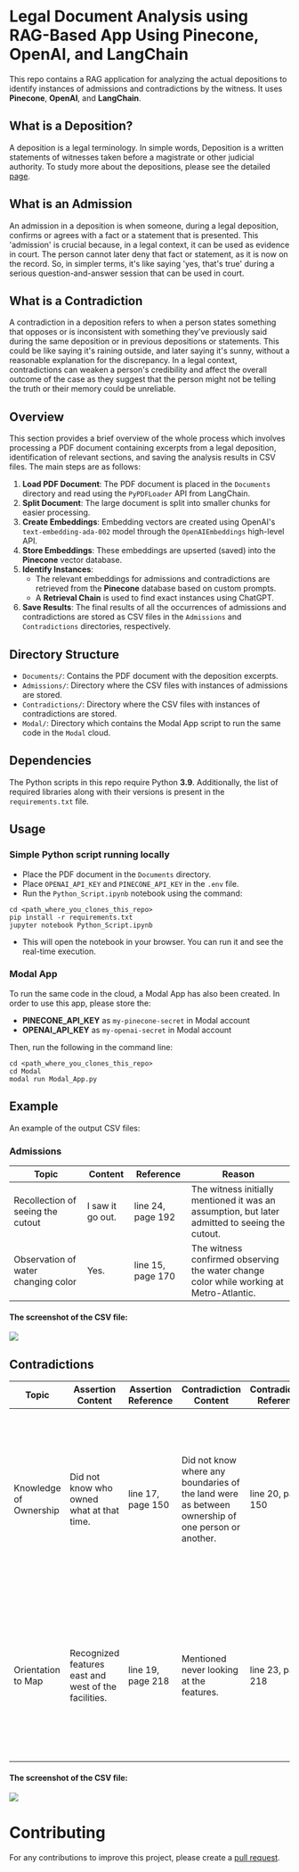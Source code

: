 # Legal Document Analysis using RAG-Based App Using Pinecone, OpenAI, and LangChain

This repo contains a RAG application for analyzing the actual depositions to identify instances of admissions and contradictions by the witness. It uses **Pinecone**, **OpenAI**, and **LangChain**.

## What is a Deposition?

A deposition is a legal terminology. In simple words, Deposition is a written statements of witnesses taken before a magistrate or other judicial authority. To study more about the depositions, please see the detailed [page](https://en.wikipedia.org/wiki/Deposition_(law)).

## What is an Admission

An admission in a deposition is when someone, during a legal deposition, confirms or agrees with a fact or a statement that is presented. This 'admission' is crucial because, in a legal context, it can be used as evidence in court. The person cannot later deny that fact or statement, as it is now on the record. So, in simpler terms, it's like saying 'yes, that's true' during a serious question-and-answer session that can be used in court.

## What is a Contradiction
    
A contradiction in a deposition refers to when a person states something that opposes or is inconsistent with something they've previously said during the same deposition or in previous depositions or statements. This could be like saying it's raining outside, and later saying it's sunny, without a reasonable explanation for the discrepancy. In a legal context, contradictions can weaken a person's credibility and affect the overall outcome of the case as they suggest that the person might not be telling the truth or their memory could be unreliable.

## Overview

This section provides a brief overview of the whole process which involves processing a PDF document containing excerpts from a legal deposition, identification of relevant sections, and saving the analysis results in CSV files. The main steps are as follows:

1. **Load PDF Document**: The PDF document is placed in the `Documents` directory and read using the `PyPDFLoader` API from LangChain.
2. **Split Document**: The large document is split into smaller chunks for easier processing.
3. **Create Embeddings**: Embedding vectors are created using OpenAI's `text-embedding-ada-002` model through the `OpenAIEmbeddings` high-level API.
4. **Store Embeddings**: These embeddings are upserted (saved) into the **Pinecone** vector database.
5. **Identify Instances**: 
    - The relevant embeddings for admissions and contradictions are retrieved from the **Pinecone** database based on custom prompts.
    - A **Retrieval Chain** is used to find exact instances using ChatGPT.
6. **Save Results**: The final results of all the occurrences of admissions and contradictions are stored as CSV files in the `Admissions` and `Contradictions` directories, respectively.

## Directory Structure

- `Documents/`: Contains the PDF document with the deposition excerpts.
- `Admissions/`: Directory where the CSV files with instances of admissions are stored.
- `Contradictions/`: Directory where the CSV files with instances of contradictions are stored.
- `Modal/`: Directory which contains the Modal App script to run the same code in the `Modal` cloud.

## Dependencies

The Python scripts in this repo require Python **3.9**. Additionally, the list of required libraries along with their versions is present in the `requirements.txt` file.

## Usage

### Simple Python script running locally

- Place the PDF document in the `Documents` directory.
- Place `OPENAI_API_KEY` and `PINECONE_API_KEY` in the `.env` file.
- Run the `Python_Script.ipynb` notebook using the command:

```
cd <path_where_you_clones_this_repo>
pip install -r requirements.txt
jupyter notebook Python_Script.ipynb
```

- This will open the notebook in your browser. You can run it and see the real-time execution.

### Modal App

To run the same code in the cloud, a Modal App has also been created. In order to use this app, please store the:

* **PINECONE_API_KEY** as `my-pinecone-secret` in Modal account
* **OPENAI_API_KEY** as `my-openai-secret` in Modal account
    
Then, run the following in the command line:

```
cd <path_where_you_clones_this_repo>
cd Modal
modal run Modal_App.py
```

## Example
An example of the output CSV files:

### Admissions

| Topic                                | Content                                                                                                                                       | Reference          | Reason                                                                                                                      |
|--------------------------------------|-----------------------------------------------------------------------------------------------------------------------------------------------|--------------------|-----------------------------------------------------------------------------------------------------------------------------|
| Recollection of seeing the cutout     | I saw it go out.                                                                                                                              | line 24, page 192  | The witness initially mentioned it was an assumption, but later admitted to seeing the cutout.                              |
| Observation of water changing color   | Yes.                                                                                                                                          | line 15, page 170  | The witness confirmed observing the water change color while working at Metro-Atlantic.                                     |

#### The screenshot of the CSV file:

<img src="https://github.com/MUmairAB/Analyzing-Legal-Documents-using-ChatGPT/blob/main/Images/Admissions%20CSV%20file.png?raw=true"/>

## Contradictions

| Topic                   | Assertion Content                                      | Assertion Reference | Contradiction Content                                                      | Contradiction Reference | Reason                                                                                                                                        |
|-------------------------|--------------------------------------------------------|---------------------|---------------------------------------------------------------------------|--------------------------|-----------------------------------------------------------------------------------------------------------------------------------------------|
| Knowledge of Ownership  | Did not know who owned what at that time.              | line 17, page 150   | Did not know where any boundaries of the land were as between ownership of one person or another. | line 20, page 150         | The witness initially stated he did not know who owned what, but later contradicted this by saying he did not know where the boundaries of the land were between different owners. |
| Orientation to Map      | Recognized features east and west of the facilities.   | line 19, page 218   | Mentioned never looking at the features.                                   | line 23, page 218         | The witness first acknowledged recognizing features east and west of the facilities on the map, but later contradicted this by stating that he never looked at those features.     |

#### The screenshot of the CSV file:

<img src="https://github.com/MUmairAB/Analyzing-Legal-Documents-using-ChatGPT/blob/main/Images/Contradictions%20CSV%20file.png?raw=true" />


# Contributing

For any contributions to improve this project, please create a [pull request](https://github.com/MUmairAB/Analyzing-Legal-Documents-using-ChatGPT/tree/main).
